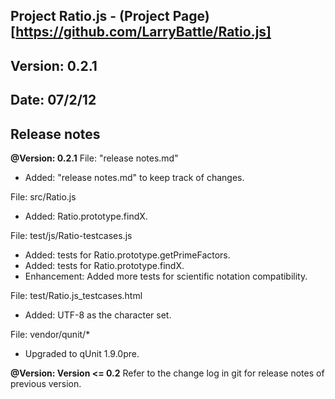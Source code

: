 ## Project Ratio.js - (Project Page)[https://github.com/LarryBattle/Ratio.js]
## Version: 0.2.1
## Date: 07/2/12

## Release notes

**@Version: 0.2.1**
File: "release notes.md"
- Added: "release notes.md" to keep track of changes.

File: src/Ratio.js
- Added: Ratio.prototype.findX.

File: test/js/Ratio-testcases.js
- Added: tests for Ratio.prototype.getPrimeFactors.
- Added: tests for Ratio.prototype.findX.
- Enhancement: Added more tests for scientific notation compatibility.

File: test/Ratio.js_testcases.html
- Added: UTF-8 as the character set.

File: vendor/qunit/*
- Upgraded to qUnit 1.9.0pre.

**@Version: Version <= 0.2**
Refer to the change log in git for release notes of previous version.